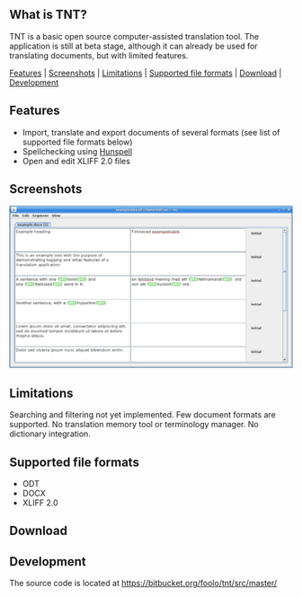 ## What is TNT?
TNT is a basic open source computer-assisted translation tool. The application is still at beta stage, although it can already be used for translating documents, but with limited features.

[Features](#features) | [Screenshots](#screenshots) | [Limitations](#limitations) | [Supported file formats](#supported-file-formats) | [Download](#download) | [Development](#development)

## Features
- Import, translate and export documents of several formats (see list of supported file formats below)
- Spellchecking using [Hunspell](https://hunspell.github.io/)
- Open and edit XLIFF 2.0 files

## Screenshots

![screenshot 1](https://raw.githubusercontent.com/foolo/tnt/master/Screenshot_2019-07-24_14-52-12.png)

## Limitations
Searching and filtering not yet implemented. Few document formats are supported. No translation memory tool or terminology manager. No dictionary integration.

## Supported file formats
- ODT
- DOCX
- XLIFF 2.0

## Download

## Development

The source code is located at https://bitbucket.org/foolo/tnt/src/master/
